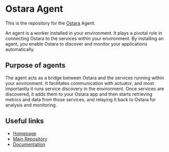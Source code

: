 # Ostara Agent

This is the repository for the [Ostara](https://github.com/krud-dev/ostara) Agent.

An agent is a worker installed in your environment. It plays a pivotal role in connecting Ostara to the services within your environment. By installing an agent, you enable Ostara to discover and monitor your applications automatically.

## Purpose of agents
The agent acts as a bridge between Ostara and the services running within your environment. It facilitates communication with actuator, and most importantly it runs service discovery in the environment. Once services are discovered, it adds them to your Ostara app and then starts retrieving metrics and data from those services, and relaying it back to Ostara for analysis and monitoring.

## Useful links

- [Homepage](https://ostara.dev/)
- [Main Repository](https://github.com/krud-dev/ostara)
- [Documentation](https://docs.ostara.dev/)
